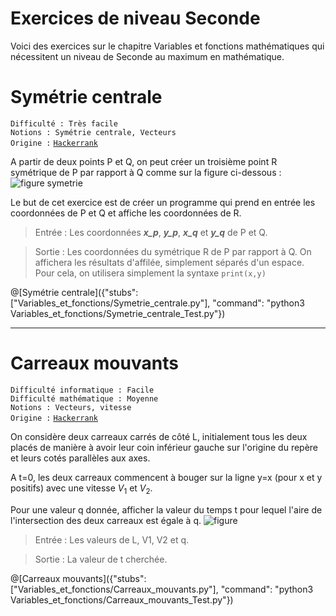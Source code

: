 # Exercices de niveau Seconde

Voici des exercices sur le chapitre Variables et fonctions mathématiques qui nécessitent un niveau de Seconde au maximum en mathématique.

# Symétrie centrale
`Difficulté : Très facile`  
`Notions : Symétrie centrale, Vecteurs`  
`Origine :` [`Hackerrank`](https://www.hackerrank.com/challenges/find-point/problem)

A partir de deux points P et Q, on peut créer un troisième point R symétrique de P par rapport à Q comme sur la figure ci-dessous :
![figure symetrie](https://s3.amazonaws.com/hr-challenge-images/128/1476207535-debed1b871-find-point-1122.png)

Le but de cet exercice est de créer un programme qui prend en entrée les coordonnées de P et Q et affiche les coordonnées de R.

> Entrée : Les coordonnées ***x_p***, ***y_p***, ***x_q*** et ***y_q*** de P et Q.

> Sortie : Les coordonnées du symétrique R de P par rapport à Q. On affichera les résultats d'affilée, simplement séparés d'un espace. Pour cela, on utilisera simplement la syntaxe `print(x,y)`

@[Symétrie centrale]({"stubs": ["Variables_et_fonctions/Symetrie_centrale.py"], "command": "python3 Variables_et_fonctions/Symetrie_centrale_Test.py"})

---




# Carreaux mouvants
`Difficulté informatique : Facile`  
`Difficulté mathématique : Moyenne`  
`Notions : Vecteurs, vitesse`  
`Origine :` [`Hackerrank`](https://www.hackerrank.com/challenges/sherlock-and-moving-tiles/problem)

On considère deux carreaux carrés de côté L, initialement tous les deux placés de manière à avoir leur coin inférieur gauche sur l'origine du repère et leurs cotés parallèles aux axes.

A t=0, les deux carreaux commencent à bouger sur la ligne y=x (pour x et y positifs) avec une vitesse $`V_1`$ et $`V_2`$.

Pour une valeur q donnée, afficher la valeur du temps t pour lequel l'aire de l'intersection des deux carreaux est égale à q.
![figure](https://s3.amazonaws.com/hr-challenge-images/5519/1422784979-db005a0a44-drawing-3.svg)

> Entrée : Les valeurs de L, V1, V2 et q.

> Sortie : La valeur de t cherchée.

@[Carreaux mouvants]({"stubs": ["Variables_et_fonctions/Carreaux_mouvants.py"], "command": "python3 Variables_et_fonctions/Carreaux_mouvants_Test.py"})


